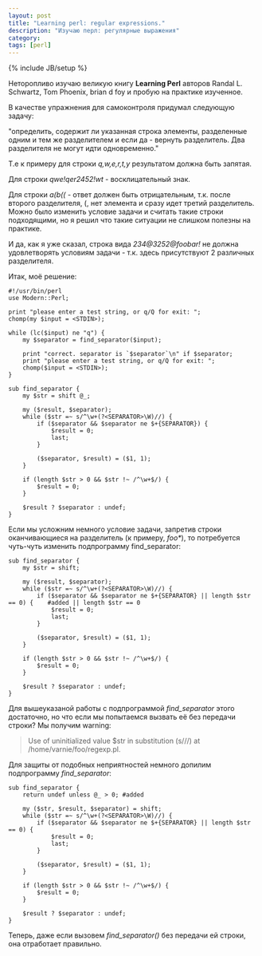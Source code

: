 ```yaml
---
layout: post
title: "Learning perl: regular expressions."
description: "Изучаю перл: регулярные выражения"
category: 
tags: [perl]
---
```

{% include JB/setup %}

Неторопливо изучаю великую книгу **Learning Perl** авторов Randal L. Schwartz, Tom Phoenix, brian d foy и пробую на практике изученное.

В качестве упражнения для самоконтроля придумал следующую задачу:

"определить, содержит ли указанная строка элементы, разделенные одним и тем же разделителем и если да - вернуть разделитель. Два разделителя не могут идти одновременно."

Т.е к примеру для строки *q,w,e,r,t,y* результатом должна быть запятая.

Для строки *qwe!qer2452!wt* - восклицательный знак.

Для строки *a(b((* - ответ должен быть отрицательным, т.к. после второго разделителя, (, нет элемента и сразу идет третий разделитель. Можно было изменить условие задачи и считать такие строки подходящими, но я решил что такие ситуации не слишком полезны на практике.

И да, как я уже сказал, строка вида *234@3252@foobar!* не должна удовлетворять условиям задачи - т.к. здесь присутствуют 2 различных разделителя.

Итак, моё решение:

    #!/usr/bin/perl
    use Modern::Perl;

    print "please enter a test string, or q/Q for exit: ";
    chomp(my $input = <STDIN>);
     
    while (lc($input) ne "q") {    
        my $separator = find_separator($input);
        
        print "correct. separator is `$separator`\n" if $separator;
        print "please enter a test string, or q/Q for exit: ";
        chomp($input = <STDIN>);
    }

    sub find_separator {
        my $str = shift @_;
        
        my ($result, $separator);
        while ($str =~ s/^\w+(?<SEPARATOR>\W)//) {
            if ($separator && $separator ne $+{SEPARATOR}) {
                $result = 0;
                last;
            }
           
            ($separator, $result) = ($1, 1);
        }
       
        if (length $str > 0 && $str !~ /^\w+$/) {
            $result = 0;
        }
        
        $result ? $separator : undef;
    }

Если мы усложним немного условие задачи, запретив строки оканчивающиеся на разделитель (к примеру, *foo\**), то потребуется чуть-чуть изменить подпрограмму find_separator:

    sub find_separator {
        my $str = shift;
        
        my ($result, $separator);
        while ($str =~ s/^\w+(?<SEPARATOR>\W)//) {
            if ($separator && $separator ne $+{SEPARATOR} || length $str == 0) {    #added || length $str == 0
                $result = 0;
                last;
            }
           
            ($separator, $result) = ($1, 1);
        }
       
        if (length $str > 0 && $str !~ /^\w+$/) {
            $result = 0;
        }
        
        $result ? $separator : undef;
    }
    
Для вышеуказаной работы с подпрограммой *find_separator* этого достаточно, но что если мы попытаемся вызвать её без передачи строки? Мы получим warning:
> Use of uninitialized value $str in substitution (s///) at /home/varnie/foo/regexp.pl.

Для защиты от подобных неприятностей немного допилим подпрограмму *find_separator*:

    sub find_separator {
        return undef unless @_ > 0; #added
        
        my ($str, $result, $separator) = shift;
        while ($str =~ s/^\w+(?<SEPARATOR>\W)//) {
            if ($separator && $separator ne $+{SEPARATOR} || length $str == 0) {
                $result = 0;
                last;
            }
           
            ($separator, $result) = ($1, 1);
        }
       
        if (length $str > 0 && $str !~ /^\w+$/) {
            $result = 0;
        }
        
        $result ? $separator : undef;
    }
    
Теперь, даже если вызовем *find_separator()* без передачи ей строки, она отработает правильно.
